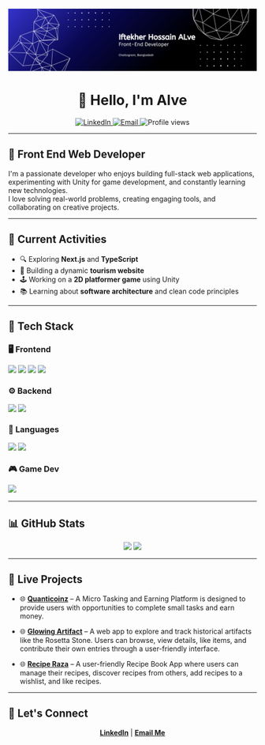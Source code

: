 


<p align="center">
  <img src="https://raw.githubusercontent.com/Alve0/api/refs/heads/main/Abstract%20Technology%20Profile%20LinkedIn%20Banner.png" alt="banner" />
</p>


<h1 align="center">👋 Hello, I'm  Alve</h1>



<p align="center">
  <a href="https://www.linkedin.com/in/iftekherhossainalve/">
    <img src="https://img.shields.io/badge/LinkedIn-IftekherHossainAlve-blue?logo=linkedin" alt="LinkedIn" />
  </a>
  <a href="mailto:gamingalve@gmail.com">
    <img src="https://img.shields.io/badge/Email-gamingalve@gmail.com-red?logo=gmail" alt="Email" />
  </a>
  <img src="https://komarev.com/ghpvc/?username=Alve0&label=Profile%20views&color=0e75b6&style=flat" alt="Profile views" />
</p>

---

## 💼 Front End Web Developer 

I'm a passionate developer who enjoys building full-stack web applications, experimenting with Unity for game development, and constantly learning new technologies.  
I love solving real-world problems, creating engaging tools, and collaborating on creative projects.

---

## 🔭 Current Activities

- 🔍 Exploring **Next.js** and **TypeScript**  
- 🧭 Building a dynamic **tourism website**  
- 🕹️ Working on a **2D platformer game** using Unity  
- 📚 Learning about **software architecture** and clean code principles  
---

## 🧰 Tech Stack

### 🖥️ Frontend
<p>
  <img src="https://img.shields.io/badge/React-20232a?style=for-the-badge&logo=react&logoColor=61DAFB" />
  <img src="https://img.shields.io/badge/Next.js-black?style=for-the-badge&logo=next.js&logoColor=white" />
  <img src="https://img.shields.io/badge/JavaScript-F7DF1E?style=for-the-badge&logo=javascript&logoColor=black" />
  <img src="https://img.shields.io/badge/TypeScript-007ACC?style=for-the-badge&logo=typescript&logoColor=white" />
</p>

### ⚙️ Backend
<p>
  <img src="https://img.shields.io/badge/Node.js-339933?style=for-the-badge&logo=nodedotjs&logoColor=white" />
  <img src="https://img.shields.io/badge/Express.js-404D59?style=for-the-badge&logo=express&logoColor=white" />
</p>

### 🧠 Languages
<p>
  <img src="https://img.shields.io/badge/Python-3776AB?style=for-the-badge&logo=python&logoColor=white" />
  <img src="https://img.shields.io/badge/C%23-239120?style=for-the-badge&logo=csharp&logoColor=white" />
</p>

### 🎮 Game Dev
<p>
  <img src="https://img.shields.io/badge/Unity-100000?style=for-the-badge&logo=unity&logoColor=white" />
</p>

---

## 📊 GitHub Stats

<p align="center">
  <img src="https://github-readme-stats.vercel.app/api?username=Alve0&show_icons=true&theme=darcula&bg_color=00000000" />
  <img src="https://github-readme-stats.vercel.app/api/top-langs/?username=Alve0&layout=compact&theme=darcula&bg_color=00000000" />
</p>



---

## 🚀 Live Projects

- 🌐 [**Quanticoinz**](https://quanticoinz.web.app/) – A Micro Tasking and Earning Platform is designed to provide users with opportunities to complete small tasks and earn money.
- 🌐 [**Glowing Artifact**](https://glowing-artifact.web.app/) – A web app to explore and track historical artifacts like the Rosetta Stone. Users can browse, view details, like items, and contribute their own entries through a user-friendly interface.

- 🌐 [**Recipe Raza**](https://recipe-raza.web.app/all-recipe) – A user-friendly Recipe Book App where users can manage their recipes, discover recipes from others, add recipes to a wishlist, and like recipes.   

---

## 🤝 Let's Connect

<p align="center">
  <a href="https://www.linkedin.com/in/iftekherhossainalve/"><strong>LinkedIn</strong></a> | 
  <a href="mailto:gamingalve@gmail.com"><strong>Email Me</strong></a>
</p>

